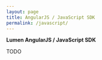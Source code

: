 ```yaml
---
layout: page
title: AngularJS / JavaScript SDK
permalink: /javascript/
---
```


**Lumen AngularJS / JavaScript SDK**

TODO
